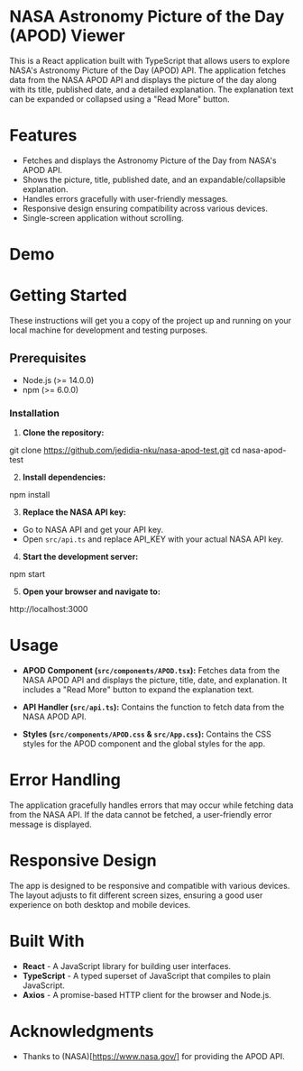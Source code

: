 # NASA Astronomy Picture of the Day (APOD) Viewer

This is a React application built with TypeScript that allows users to explore NASA's Astronomy Picture of the Day (APOD) API. The application fetches data from the NASA APOD API and displays the picture of the day along with its title, published date, and a detailed explanation. The explanation text can be expanded or collapsed using a "Read More" button.

# Features

* Fetches and displays the Astronomy Picture of the Day from NASA's APOD API.
* Shows the picture, title, published date, and an expandable/collapsible explanation.
* Handles errors gracefully with user-friendly messages.
* Responsive design ensuring compatibility across various devices.
* Single-screen application without scrolling.

# Demo

# Getting Started

These instructions will get you a copy of the project up and running on your local machine for development and testing purposes.

## Prerequisites

* Node.js (>= 14.0.0)
* npm (>= 6.0.0)

### Installation

1. **Clone the repository:**

git clone https://github.com/jedidia-nku/nasa-apod-test.git
cd nasa-apod-test

2. **Install dependencies:**

npm install

3. **Replace the NASA API key:**

* Go to NASA API and get your API key.
* Open `src/api.ts` and replace API_KEY with your actual NASA API key.

4. **Start the development server:**

npm start

5. **Open your browser and navigate to:**

http://localhost:3000

# Usage

* **APOD Component (`src/components/APOD.tsx`):** Fetches data from the NASA APOD API and displays the picture, title, date, and explanation. It includes a "Read More" button to expand the explanation text.

* **API Handler (`src/api.ts`):** Contains the function to fetch data from the NASA APOD API.
* **Styles (`src/components/APOD.css` & `src/App.css`):**  Contains the CSS styles for the APOD component and the global styles for the app.

# Error Handling

The application gracefully handles errors that may occur while fetching data from the NASA API. If the data cannot be fetched, a user-friendly error message is displayed.

# Responsive Design

The app is designed to be responsive and compatible with various devices. The layout adjusts to fit different screen sizes, ensuring a good user experience on both desktop and mobile devices.

# Built With

* **React** - A JavaScript library for building user interfaces.
* **TypeScript** - A typed superset of JavaScript that compiles to plain JavaScript.
* **Axios** - A promise-based HTTP client for the browser and Node.js.

# Acknowledgments

* Thanks to (NASA)[https://www.nasa.gov/] for providing the APOD API.